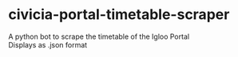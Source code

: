 # civicia-portal-timetable-scraper
A python bot to scrape the timetable of the Igloo Portal  
Displays as .json format